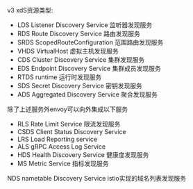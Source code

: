 v3 xdS资源类型:
- LDS	Listener Discovery Service	监听器发现服务
- RDS	Route Discovery Service	路由发现服务
- SRDS ScopedRouteConfiguration 范围路由发现服务
- VHDS VirtualHost 虚拟主机发现服务
- CDS	Cluster Discovery Service	集群发现服务
- EDS	Endpoint Discovery Service	集群成员发现服务
- RTDS runtime  运行时发现服务
- SDS	Secret Discovery Service	密钥发现服务
- ADS	Aggregated Discovery Service	聚合发现服务

除了上述服务外envoy可以向外集成以下服务

- RLS	Rate Limit Service	限流发现服务
- CSDS Client Status Discovery Service
- LRS  Load Reporting service
- ALS  gRPC Access Log Service  
- HDS	Health Discovery Service	健康度发现服务
- MS	Metric Service	指标发现服务

NDS  nametable Discovery Service istio实现的域名列表发现服务